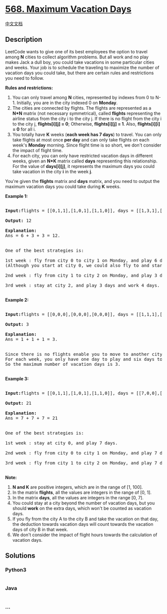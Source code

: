# [568. Maximum Vacation Days](https://leetcode.com/problems/maximum-vacation-days)

[中文文档](/solution/0500-0599/0568.Maximum%20Vacation%20Days/README.md)

## Description

<p>

LeetCode wants to give one of its best employees the option to travel among <b>N</b> cities to collect algorithm problems. But all work and no play makes Jack a dull boy, you could take vacations in some particular cities and weeks. Your job is to schedule the traveling to maximize the number of vacation days you could take, but there are certain rules and restrictions you need to follow.

</p>

<p><b>Rules and restrictions:</b><br>

<ol>

<li>You can only travel among <b>N</b> cities, represented by indexes from 0 to N-1. Initially, you are in the city indexed 0 on <b>Monday</b>.</li>

<li>The cities are connected by flights. The flights are represented as a <b>N*N</b> matrix (not necessary symmetrical), called <b>flights</b> representing the airline status from the city i to the city j. If there is no flight from the city i to the city j, <b>flights[i][j] = 0</b>; Otherwise, <b>flights[i][j] = 1</b>. Also, <b>flights[i][i] = 0</b> for all i.</li>

<li>You totally have <b>K</b> weeks (<b>each week has 7 days</b>) to travel. You can only take flights at most once <b>per day</b> and can only take flights on each week's <b>Monday</b> morning. Since flight time is so short, we don't consider the impact of flight time.</li>

<li>For each city, you can only have restricted vacation days in different weeks, given an <b>N*K</b> matrix called <b>days</b> representing this relationship. For the value of <b>days[i][j]</b>, it represents the maximum days you could take vacation in the city <b>i</b> in the week <b>j</b>.</li>

</ol>

</p>

<p>You're given the <b>flights</b> matrix and <b>days</b> matrix, and you need to output the maximum vacation days you could take during <b>K</b> weeks.</p>

<p><b>Example 1:</b><br />

<pre>

<b>Input:</b>flights = [[0,1,1],[1,0,1],[1,1,0]], days = [[1,3,1],[6,0,3],[3,3,3]]

<b>Output:</b> 12

<b>Explanation:</b> <br>Ans = 6 + 3 + 3 = 12. <br>

One of the best strategies is:

1st week : fly from city 0 to city 1 on Monday, and play 6 days and work 1 day. <br/>(Although you start at city 0, we could also fly to and start at other cities since it is Monday.) 

2nd week : fly from city 1 to city 2 on Monday, and play 3 days and work 4 days.

3rd week : stay at city 2, and play 3 days and work 4 days.

</pre>

</p>

<p><b>Example 2:</b><br />

<pre>

<b>Input:</b>flights = [[0,0,0],[0,0,0],[0,0,0]], days = [[1,1,1],[7,7,7],[7,7,7]]

<b>Output:</b> 3

<b>Explanation:</b> <br>Ans = 1 + 1 + 1 = 3. <br>

Since there is no flights enable you to move to another city, you have to stay at city 0 for the whole 3 weeks. <br/>For each week, you only have one day to play and six days to work. <br/>So the maximum number of vacation days is 3.

</pre>

</p>

<p><b>Example 3:</b><br />

<pre>

<b>Input:</b>flights = [[0,1,1],[1,0,1],[1,1,0]], days = [[7,0,0],[0,7,0],[0,0,7]]

<b>Output:</b> 21

<b>Explanation:</b><br>Ans = 7 + 7 + 7 = 21<br>

One of the best strategies is:

1st week : stay at city 0, and play 7 days. 

2nd week : fly from city 0 to city 1 on Monday, and play 7 days.

3rd week : fly from city 1 to city 2 on Monday, and play 7 days.

</pre>

</p>

<p><b>Note:</b><br>

<ol>

<li><b>N and K</b> are positive integers, which are in the range of [1, 100].</li>

<li>In the matrix <b>flights</b>, all the values are integers in the range of [0, 1].</li>

<li>In the matrix <b>days</b>, all the values are integers in the range [0, 7].</li>

<li>You could stay at a city beyond the number of vacation days, but you should <b>work</b> on the extra days, which won't be counted as vacation days.</li>

<li>If you fly from the city A to the city B and take the vacation on that day, the deduction towards vacation days will count towards the vacation days of city B in that week.</li>

<li>We don't consider the impact of flight hours towards the calculation of vacation days.</li>

</ol>

</p>

## Solutions

<!-- tabs:start -->

### **Python3**

```python

```

### **Java**

```java

```

### **...**

```

```

<!-- tabs:end -->
